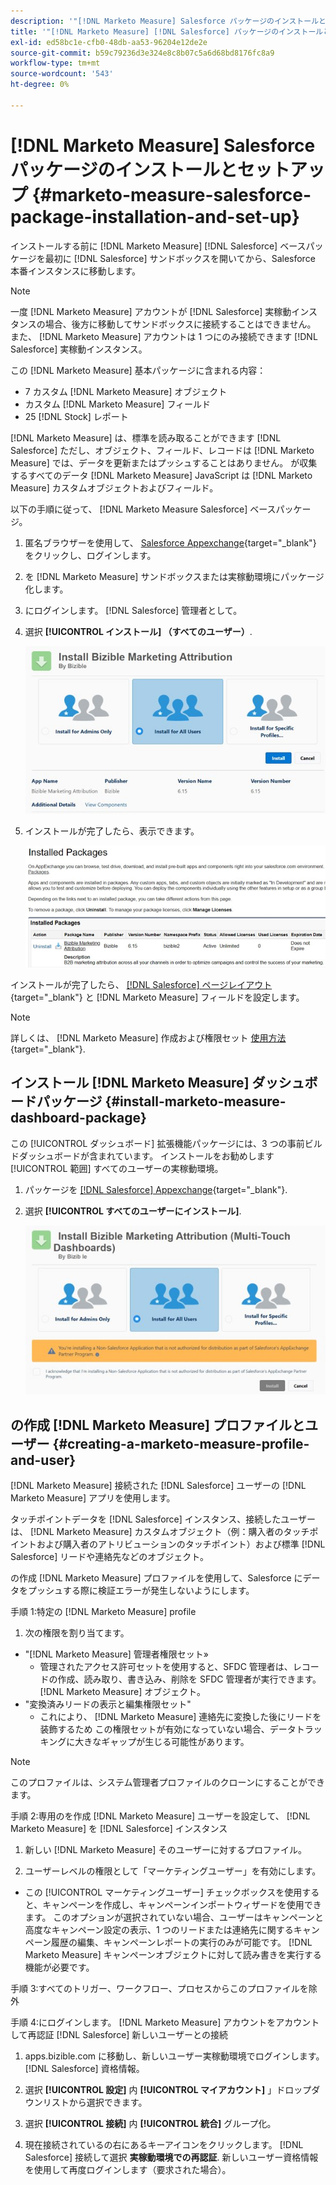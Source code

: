 ```yaml
---
description: '"[!DNL Marketo Measure] Salesforce パッケージのインストールとセットアップ — [!DNL Marketo Measure]  — 製品ドキュメント»'
title: '"[!DNL Marketo Measure] [!DNL Salesforce] パッケージのインストールとセットアップ»'
exl-id: ed58bc1e-cfb0-48db-aa53-96204e12de2e
source-git-commit: b59c79236d3e324e8c8b07c5a6d68bd8176fc8a9
workflow-type: tm+mt
source-wordcount: '543'
ht-degree: 0%

---
```


# [!DNL Marketo Measure] Salesforce パッケージのインストールとセットアップ {#marketo-measure-salesforce-package-installation-and-set-up}

インストールする前に [!DNL Marketo Measure] [!DNL Salesforce] ベースパッケージを最初に [!DNL Salesforce] サンドボックスを開いてから、Salesforce 本番インスタンスに移動します。

>[!NOTE]
>
>一度 [!DNL Marketo Measure] アカウントが [!DNL Salesforce] 実稼動インスタンスの場合、後方に移動してサンドボックスに接続することはできません。 また、 [!DNL Marketo Measure] アカウントは 1 つにのみ接続できます [!DNL Salesforce] 実稼動インスタンス。

この [!DNL Marketo Measure] 基本パッケージに含まれる内容：

* 7 カスタム [!DNL Marketo Measure] オブジェクト
* カスタム [!DNL Marketo Measure] フィールド
* 25 [!DNL Stock] レポート

[!DNL Marketo Measure] は、標準を読み取ることができます [!DNL Salesforce] ただし、オブジェクト、フィールド、レコードは [!DNL Marketo Measure] では、データを更新またはプッシュすることはありません。 が収集するすべてのデータ [!DNL Marketo Measure] JavaScript は [!DNL Marketo Measure] カスタムオブジェクトおよびフィールド。

以下の手順に従って、 [!DNL Marketo Measure Salesforce] ベースパッケージ。

1. 匿名ブラウザーを使用して、 [Salesforce Appexchange](https://appexchange.salesforce.com/appxListingDetail?listingId=a0N3000000B3KLuEAN){target="_blank"} をクリックし、ログインします。

1. を [!DNL Marketo Measure] サンドボックスまたは実稼動環境にパッケージ化します。

1. にログインします。 [!DNL Salesforce] 管理者として。

1. 選択 **[!UICONTROL インストール] （すべてのユーザー）**.

   ![](assets/marketo-measure-salesforce-package-installation-and-set-up-1.png)

1. インストールが完了したら、表示できます。

   ![](assets/marketo-measure-salesforce-package-installation-and-set-up-2.png)

インストールが完了したら、 [[!DNL Salesforce] ページレイアウト](/help/configuration-and-setup/marketo-measure-and-salesforce/page-layout-instructions.md){target="_blank"} と [!DNL Marketo Measure] フィールドを設定します。

>[!NOTE]
>
>詳しくは、 [!DNL Marketo Measure] 作成および権限セット [使用方法](/help/configuration-and-setup/marketo-measure-and-salesforce/marketo-measure-permission-sets.md){target="_blank"}.

## インストール [!DNL Marketo Measure] ダッシュボードパッケージ {#install-marketo-measure-dashboard-package}

この [!UICONTROL ダッシュボード] 拡張機能パッケージには、3 つの事前ビルドダッシュボードが含まれています。 インストールをお勧めします [!UICONTROL 範囲] すべてのユーザーの実稼動環境。

1. パッケージを [[!DNL Salesforce] Appexchange](https://login.salesforce.com/packaging/installPackage.apexp?p0=04t610000001jI6){target="_blank"}.

1. 選択 **[!UICONTROL すべてのユーザーにインストール]**.

   ![](assets/marketo-measure-salesforce-package-installation-and-set-up-3.png)

## の作成 [!DNL Marketo Measure] プロファイルとユーザー {#creating-a-marketo-measure-profile-and-user}

[!DNL Marketo Measure] 接続された [!DNL Salesforce] ユーザーの [!DNL Marketo Measure] アプリを使用します。

タッチポイントデータを [!DNL Salesforce] インスタンス、接続したユーザーは、 [!DNL Marketo Measure] カスタムオブジェクト（例：購入者のタッチポイントおよび購入者のアトリビューションのタッチポイント）および標準 [!DNL Salesforce] リードや連絡先などのオブジェクト。

の作成 [!DNL Marketo Measure] プロファイルを使用して、Salesforce にデータをプッシュする際に検証エラーが発生しないようにします。

手順 1:特定の [!DNL Marketo Measure] profile

1. 次の権限を割り当てます。

* &quot;[!DNL Marketo Measure] 管理者権限セット»
   * 管理されたアクセス許可セットを使用すると、SFDC 管理者は、レコードの作成、読み取り、書き込み、削除を SFDC 管理者が実行できます。 [!DNL Marketo Measure] オブジェクト。
* &quot;変換済みリードの表示と編集権限セット&quot;
   * これにより、 [!DNL Marketo Measure] 連絡先に変換した後にリードを装飾するため この権限セットが有効になっていない場合、データトラッキングに大きなギャップが生じる可能性があります。

>[!NOTE]
>
>このプロファイルは、システム管理者プロファイルのクローンにすることができます。

手順 2:専用のを作成 [!DNL Marketo Measure] ユーザーを設定して、 [!DNL Marketo Measure] を [!DNL Salesforce] インスタンス

1. 新しい [!DNL Marketo Measure] そのユーザーに対するプロファイル。

1. ユーザーレベルの権限として「マーケティングユーザー」を有効にします。

* この [!UICONTROL マーケティングユーザー] チェックボックスを使用すると、キャンペーンを作成し、キャンペーンインポートウィザードを使用できます。 このオプションが選択されていない場合、ユーザーはキャンペーンと高度なキャンペーン設定の表示、1 つのリードまたは連絡先に関するキャンペーン履歴の編集、キャンペーンレポートの実行のみが可能です。 [!DNL Marketo Measure] キャンペーンオブジェクトに対して読み書きを実行する機能が必要です。

手順 3:すべてのトリガー、ワークフロー、プロセスからこのプロファイルを除外

手順 4:にログインします。 [!DNL Marketo Measure] アカウントをアカウントして再認証 [!DNL Salesforce] 新しいユーザーとの接続

1. apps.bizible.com に移動し、新しいユーザー実稼動環境でログインします。 [!DNL Salesforce] 資格情報。

1. 選択 **[!UICONTROL 設定]** 内 **[!UICONTROL マイアカウント]** 」ドロップダウンリストから選択できます。

1. 選択 **[!UICONTROL 接続]** 内 **[!UICONTROL 統合]** グループ化。

1. 現在接続されているの右にあるキーアイコンをクリックします。 [!DNL Salesforce] 接続して選択 **実稼動環境での再認証**. 新しいユーザー資格情報を使用して再度ログインします（要求された場合）。
